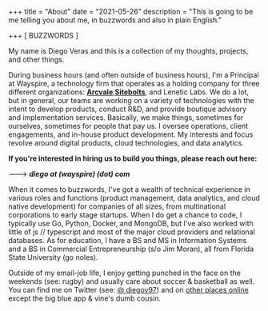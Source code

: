 +++
title = "About"
date = "2021-05-26"
description = "This is going to be me telling you about me, in buzzwords and also in plain English."

+++
[ BUZZWORDS ]


My name is Diego Veras and this is a collection of my thoughts, projects, and other things.

During business hours (and often outside of business hours), I'm a Principal at Wayspire, a technology firm that operates as a holding company for three different organizations: [**Arcvale**](https://arcvale.com/),[**Sitebolts**](https://sitebolts.com/), and Lenetic Labs. We do a lot, but in general, our teams are working on a variety of technologies with the intent to develop products, conduct R&D, and provide boutique advisory and implementation services. Basically, we make things, sometimes for ourselves, sometimes for people that pay us. I oversee operations, client engagements, and in-house product development. My interests and focus revolve around digital products, cloud technologies, and data analytics. 


**If you're interested in hiring us to build you things, please reach out here:**

---> ***diego at (wayspire) (dot) com***


When it comes to buzzwords, I've got a wealth of technical experience in various roles and functions (product management, data analytics, and cloud native development) for companies of all sizes, from multinational corporations to early stage startups. When I do get a chance to code, I typically use Go, Python, Docker, and MongoDB, but I've also worked with little of js // typescript and most of the major cloud providers and relational databases. As for education, I have a BS and MS in Information Systems and a BS in Commercial Entrepreneurship (s/o Jim Moran), all from Florida State University (go noles).

Outside of my email-job life, I enjoy getting punched in the face on the weekends (see: rugby) and usually care about soccer & basketball as well. You can find me on Twitter (see: [@ diegov97](https://twitter.com/diegov97)) and on [other places online](https://dverasc.github.io/showcase/socials/) except the big blue app & vine's dumb cousin.
